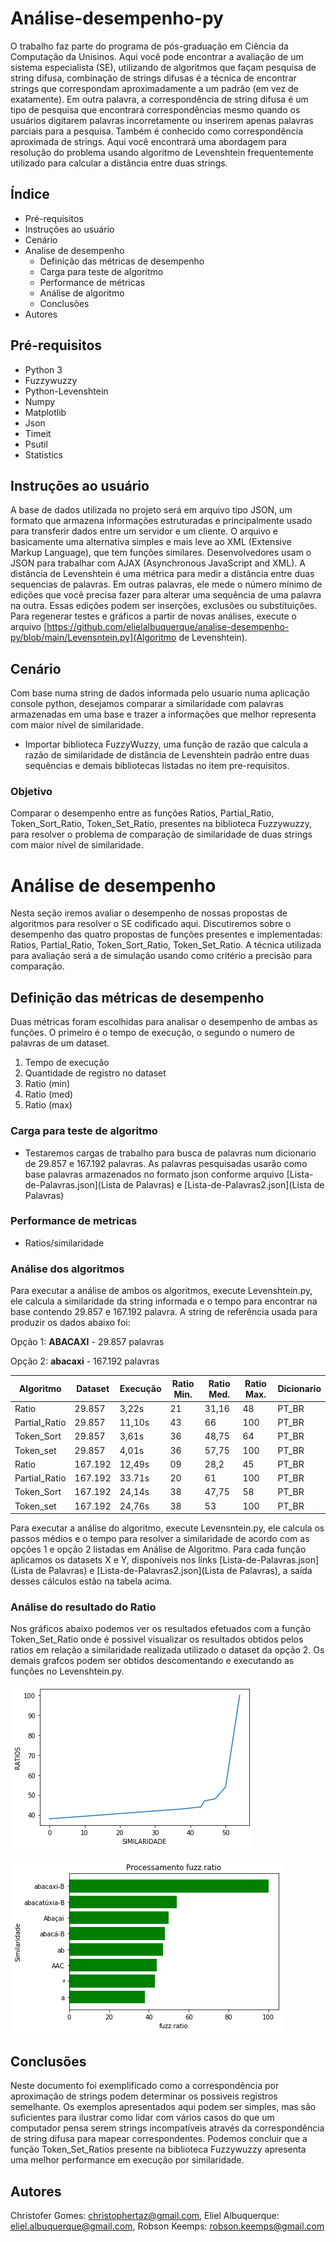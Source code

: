 # Análise-desempenho-py
O trabalho faz parte do programa de pós-graduação em Ciência da Computação da Unisinos. Aqui você pode encontrar a avaliação de um sistema especialista (SE), utilizando de algoritmos que façam pesquisa de string difusa, combinação de strings difusas é a técnica de encontrar strings que correspondam aproximadamente a um padrão (em vez de exatamente). Em outra palavra, a correspondência de string difusa é um tipo de pesquisa que encontrará correspondências mesmo quando os usuários digitarem palavras incorretamente ou inserirem apenas palavras parciais para a pesquisa. Também é conhecido como correspondência aproximada de strings. Aqui você encontrará uma abordagem para resolução do problema usando algoritmo de Levenshtein frequentemente utilizado para calcular a distância entre duas strings.

## Índice
- Pré-requisitos
- Instruções ao usuário
- Cenário
- Analise de desempenho
  - Definição das métricas de desempenho
  - Carga para teste de algoritmo 
  - Performance de métricas
  - Análise de algoritmo
  - Conclusões
- Autores

## Pré-requisitos
   - Python 3
   - Fuzzywuzzy
   - Python-Levenshtein
   - Numpy
   - Matplotlib
   - Json
   - Timeit
   - Psutil
   - Statistics

## Instruções ao usuário
A base de dados utilizada no projeto será em arquivo tipo JSON, um formato que armazena informações estruturadas e principalmente usado para transferir dados entre um servidor e um cliente. O arquivo e basicamente uma alternativa simples e mais leve ao XML (Extensive Markup Language), que tem funções similares. Desenvolvedores usam o JSON para trabalhar com AJAX (Asynchronous JavaScript and XML). A distância de Levenshtein é uma métrica para medir a distância entre duas sequencias de palavras. Em outras palavras, ele mede o número mínimo de edições que você precisa fazer para alterar uma sequência de uma palavra na outra. Essas edições podem ser inserções, exclusões ou substituições. Para regenerar testes e gráficos a partir de novas análises, execute o arquivo [https://github.com/elielalbuquerque/analise-desempenho-py/blob/main/Levensntein.py](Algoritmo de Levenshtein).

## Cenário
Com base numa string de dados informada pelo usuario numa aplicação console python, desejamos comparar a similaridade com palavras armazenadas em uma base e trazer a informações que melhor representa com maior nível de similaridade.
  - Importar biblioteca FuzzyWuzzy, uma função de razão que calcula a razão de similaridade de distância de Levenshtein padrão entre duas sequências e demais bibliotecas listadas no item pre-requisitos.

### Objetivo
Comparar o desempenho entre as funções Ratios, Partial_Ratio, Token_Sort_Ratio, Token_Set_Ratio, presentes na biblioteca Fuzzywuzzy, para resolver o problema de comparação de similaridade de duas strings com maior nível de similaridade. 
  
# Análise de desempenho
Nesta seção iremos avaliar o desempenho de nossas propostas de algoritmos para resolver o SE codificado aqui. Discutiremos sobre o desempenho das quatro propostas de funções presentes e implementadas: Ratios, Partial_Ratio, Token_Sort_Ratio, Token_Set_Ratio. 
A técnica utilizada para avaliação será a de simulação usando como critério a precisão para comparação.

## Definição das métricas de desempenho
Duas métricas foram escolhidas para analisar o desempenho de ambas as funções. O primeiro é o tempo de execução, o segundo o numero de palavras de um dataset. 
1. Tempo de execução
2. Quantidade de registro no dataset
3. Ratio (min)
4. Ratio (med)
5. Ratio (max)

### Carga para teste de algoritmo
- Testaremos cargas de trabalho para busca de palavras num dicionario de 29.857 e 167.192 palavras. 
As palavras pesquisadas usarão como base palavras armazenados no formato json conforme arquivo [Lista-de-Palavras.json](Lista de Palavras) e [Lista-de-Palavras2.json](Lista de Palavras)

### Performance de metricas
- Ratios/similaridade

### Análise dos algoritmos
Para executar a análise de ambos os algoritmos, execute Levenshtein.py, ele calcula a similaridade da string informada e o tempo para encontrar na base contendo 29.857 e 167.192 palavra. 
A string de referência usada para produzir os dados abaixo foi:

Opção 1: **ABACAXI** - 29.857 palavras

Opção 2: **abacaxi** - 167.192 palavras

| Algoritmo     | Dataset |Execução | Ratio Min.| Ratio Med. | Ratio Max. |  Dicionario |
| --            | --      | --      | --        | --         | --         | --          |
| Ratio         | 29.857  | 3,22s   | 21        | 31,16      | 48         | PT_BR       |
| Partial_Ratio | 29.857  | 11,10s  | 43        | 66         | 100        | PT_BR       | 
| Token_Sort    | 29.857  | 3,61s   | 36        | 48,75      | 64         | PT_BR       |
| Token_set     | 29.857  | 4,01s   | 36        | 57,75      | 100        | PT_BR       |
| Ratio         | 167.192 | 12,49s  | 09        | 28,2       | 45         | PT_BR       |
| Partial_Ratio | 167.192 | 33.71s  | 20        | 61         | 100        | PT_BR       | 
| Token_Sort    | 167.192 | 24,14s  | 38        | 47,75      | 58         | PT_BR       |
| Token_set     | 167.192 | 24,76s  | 38        | 53         | 100        | PT_BR       |

Para executar a análise do algoritmo, execute Levensntein.py, ele calcula os passos médios e o tempo para resolver a similaridade de acordo com as opções 1 e opção 2 listadas em Análise de Algoritmo. Para cada função aplicamos os datasets X e Y, disponíveis nos links [Lista-de-Palavras.json](Lista de Palavras) e [Lista-de-Palavras2.json](Lista de Palavras), a saída desses cálculos estão na tabela acima.

### Análise do resultado do Ratio
Nos gráficos abaixo podemos ver os resultados efetuados com a função Token_Set_Ratio onde é possivel visualizar os resultados obtidos pelos ratios em relação a similaridade realizada utilizado o dataset da opção 2. Os demais grafcos podem ser obtidos descomentando e executando as funções no Levenshtein.py.

![alt text](GRAFICO1.png)

![alt text](GRAFICO2.png)

## Conclusões
Neste documento foi exemplificado como a correspondência por aproximação de strings podem determinar os possiveis registros semelhante. Os exemplos apresentados aqui podem ser simples, mas são suficientes para ilustrar como lidar com vários casos do que um computador pensa serem strings incompatíveis através da correspondência de string difusa para mapear correspondentes. Podemos concluir que a função Token_Set_Ratios presente na biblioteca Fuzzywuzzy apresenta uma melhor performance em execução por similaridade.

## Autores
Christofer Gomes: christophertaz@gmail.com, Eliel Albuquerque: eliel.albuquerque@gmail.com, Robson Keemps: robson.keemps@gmail.com
